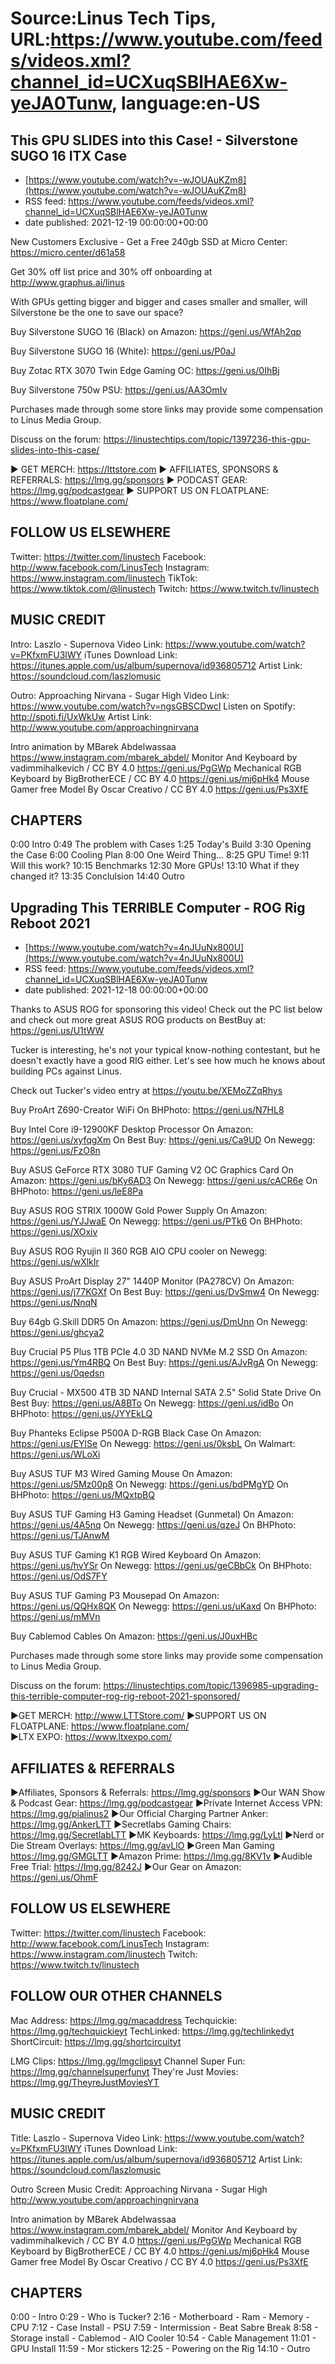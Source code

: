 # Source:Linus Tech Tips, URL:https://www.youtube.com/feeds/videos.xml?channel_id=UCXuqSBlHAE6Xw-yeJA0Tunw, language:en-US

## This GPU SLIDES into this Case! - Silverstone SUGO 16 ITX Case
 - [https://www.youtube.com/watch?v=-wJOUAuKZm8](https://www.youtube.com/watch?v=-wJOUAuKZm8)
 - RSS feed: https://www.youtube.com/feeds/videos.xml?channel_id=UCXuqSBlHAE6Xw-yeJA0Tunw
 - date published: 2021-12-19 00:00:00+00:00

New Customers Exclusive - Get a Free 240gb SSD at Micro Center: https://micro.center/d61a58

Get 30% off list price and 30% off onboarding at http://www.graphus.ai/linus

With GPUs getting bigger and bigger and cases smaller and smaller, will Silverstone be the one to save our space?


Buy Silverstone SUGO 16 (Black) on Amazon: https://geni.us/WfAh2qp

Buy Silverstone SUGO 16 (White): https://geni.us/P0aJ

Buy Zotac RTX 3070 Twin Edge Gaming OC: https://geni.us/0IhBj

Buy Silverstone 750w PSU: https://geni.us/AA3OmIv

Purchases made through some store links may provide some compensation to Linus Media Group.

Discuss on the forum: https://linustechtips.com/topic/1397236-this-gpu-slides-into-this-case/

► GET MERCH: https://lttstore.com
► AFFILIATES, SPONSORS & REFERRALS: https://lmg.gg/sponsors
► PODCAST GEAR: https://lmg.gg/podcastgear
► SUPPORT US ON FLOATPLANE: https://www.floatplane.com/

FOLLOW US ELSEWHERE
---------------------------------------------------  
Twitter: https://twitter.com/linustech
Facebook: http://www.facebook.com/LinusTech
Instagram: https://www.instagram.com/linustech
TikTok: https://www.tiktok.com/@linustech
Twitch: https://www.twitch.tv/linustech

MUSIC CREDIT
---------------------------------------------------
Intro: Laszlo - Supernova
Video Link: https://www.youtube.com/watch?v=PKfxmFU3lWY
iTunes Download Link: https://itunes.apple.com/us/album/supernova/id936805712
Artist Link: https://soundcloud.com/laszlomusic

Outro: Approaching Nirvana - Sugar High
Video Link: https://www.youtube.com/watch?v=ngsGBSCDwcI
Listen on Spotify: http://spoti.fi/UxWkUw
Artist Link: http://www.youtube.com/approachingnirvana

Intro animation by MBarek Abdelwassaa https://www.instagram.com/mbarek_abdel/
Monitor And Keyboard by vadimmihalkevich / CC BY 4.0  https://geni.us/PgGWp
Mechanical RGB Keyboard by BigBrotherECE / CC BY 4.0 https://geni.us/mj6pHk4
Mouse Gamer free Model By Oscar Creativo / CC BY 4.0 https://geni.us/Ps3XfE

CHAPTERS
---------------------------------------------------  
0:00 Intro
0:49 The problem with Cases
1:25 Today's Build
3:30 Opening the Case
6:00 Cooling Plan
8:00 One Weird Thing...
8:25 GPU Time!
9:11 Will this work?
10:15 Benchmarks
12:30 More GPUs!
13:10 What if they changed it?
13:35 Conclulsion
14:40 Outro

## Upgrading This TERRIBLE Computer - ROG Rig Reboot 2021
 - [https://www.youtube.com/watch?v=4nJUuNx800U](https://www.youtube.com/watch?v=4nJUuNx800U)
 - RSS feed: https://www.youtube.com/feeds/videos.xml?channel_id=UCXuqSBlHAE6Xw-yeJA0Tunw
 - date published: 2021-12-18 00:00:00+00:00

Thanks to ASUS ROG for sponsoring this video! Check out the PC list below and check out more great ASUS ROG products on BestBuy at: https://geni.us/U1tWW

Tucker is interesting, he's not your typical know-nothing contestant, but he doesn't exactly have a good RIG either. Let's see how much he knows about building PCs against Linus. 

Check out Tucker's video entry at https://youtu.be/XEMoZZqRhys

Buy ProArt Z690-Creator WiFi On BHPhoto: https://geni.us/N7HL8

Buy Intel Core i9-12900KF Desktop Processor
On Amazon: https://geni.us/xyfqgXm
On Best Buy: https://geni.us/Ca9UD
On Newegg: https://geni.us/FzO8n

Buy ASUS GeForce RTX 3080 TUF Gaming V2 OC Graphics Card
On Amazon: https://geni.us/bKy6AD3
On Newegg: https://geni.us/cACR6e
On BHPhoto: https://geni.us/leE8Pa

Buy ASUS ROG STRIX 1000W Gold Power Supply
On Amazon: https://geni.us/YJJwaE
On Newegg: https://geni.us/PTk6
On BHPhoto: https://geni.us/XOxiv

Buy ASUS ROG Ryujin II 360 RGB AIO CPU cooler on Newegg: https://geni.us/wXlkIr

Buy ASUS ProArt Display 27" 1440P Monitor (PA278CV)
On Amazon: https://geni.us/j77KGXf
On Best Buy: https://geni.us/DvSmw4
On Newegg: https://geni.us/NnqN

Buy 64gb G.Skill DDR5
On Amazon: https://geni.us/DmUnn
On Newegg: https://geni.us/ghcya2

Buy Crucial P5 Plus 1TB PCIe 4.0 3D NAND NVMe M.2 SSD
On Amazon: https://geni.us/Ym4RBQ
On Best Buy: https://geni.us/AJvRgA
On Newegg: https://geni.us/0qedsn

Buy Crucial - MX500 4TB 3D NAND Internal SATA 2.5" Solid State Drive
On Best Buy: https://geni.us/A8BTo
On Newegg: https://geni.us/idBo
On BHPhoto: https://geni.us/JYYEkLQ

Buy Phanteks Eclipse P500A D-RGB Black Case
On Amazon: https://geni.us/EYlSe
On Newegg: https://geni.us/0ksbL
On Walmart: https://geni.us/WLoXi

Buy ASUS TUF M3 Wired Gaming Mouse
On Amazon: https://geni.us/5Mz00p8
On Newegg: https://geni.us/bdPMgYD
On BHPhoto: https://geni.us/MQxtpBQ

Buy ASUS TUF Gaming H3 Gaming Headset (Gunmetal)
On Amazon: https://geni.us/4A5nq
On Newegg: https://geni.us/qzeJ
On BHPhoto: https://geni.us/TJAnwM

Buy ASUS TUF Gaming K1 RGB Wired Keyboard
On Amazon: https://geni.us/hvYSr
On Newegg: https://geni.us/geCBbCk
On BHPhoto: https://geni.us/OdS7FY

Buy ASUS TUF Gaming P3 Mousepad
On Amazon: https://geni.us/QQHx8QK
On Newegg: https://geni.us/uKaxd
On BHPhoto: https://geni.us/mMVn

Buy Cablemod Cables On Amazon: https://geni.us/J0uxHBc

Purchases made through some store links may provide some compensation to Linus Media Group.

Discuss on the forum: https://linustechtips.com/topic/1396985-upgrading-this-terrible-computer-rog-rig-reboot-2021-sponsored/

►GET MERCH: http://www.LTTStore.com/
►SUPPORT US ON FLOATPLANE: https://www.floatplane.com/  
►LTX EXPO: https://www.ltxexpo.com/   

AFFILIATES & REFERRALS
---------------------------------------------------
►Affiliates, Sponsors & Referrals: https://lmg.gg/sponsors
►Our WAN Show & Podcast Gear: https://lmg.gg/podcastgear
►Private Internet Access VPN: https://lmg.gg/pialinus2
►Our Official Charging Partner Anker: https://lmg.gg/AnkerLTT
►Secretlabs Gaming Chairs: https://lmg.gg/SecretlabLTT
►MK Keyboards: https://lmg.gg/LyLtl
►Nerd or Die Stream Overlays: https://lmg.gg/avLlO
►Green Man Gaming https://lmg.gg/GMGLTT
►Amazon Prime: https://lmg.gg/8KV1v
►Audible Free Trial: https://lmg.gg/8242J
►Our Gear on Amazon: https://geni.us/OhmF

FOLLOW US ELSEWHERE
---------------------------------------------------  
Twitter: https://twitter.com/linustech
Facebook: http://www.facebook.com/LinusTech
Instagram: https://www.instagram.com/linustech
Twitch: https://www.twitch.tv/linustech

FOLLOW OUR OTHER CHANNELS
---------------------------------------------------  
Mac Address: https://lmg.gg/macaddress
Techquickie: https://lmg.gg/techquickieyt
TechLinked: https://lmg.gg/techlinkedyt
ShortCircuit: https://lmg.gg/shortcircuityt

LMG Clips: https://lmg.gg/lmgclipsyt
Channel Super Fun: https://lmg.gg/channelsuperfunyt
They're Just Movies: https://lmg.gg/TheyreJustMoviesYT

MUSIC CREDIT
---------------------------------------------------  
Title: Laszlo - Supernova
Video Link: https://www.youtube.com/watch?v=PKfxmFU3lWY
iTunes Download Link: https://itunes.apple.com/us/album/supernova/id936805712
Artist Link: https://soundcloud.com/laszlomusic

Outro Screen Music Credit: Approaching Nirvana - Sugar High http://www.youtube.com/approachingnirvana

Intro animation by MBarek Abdelwassaa https://www.instagram.com/mbarek_abdel/
Monitor And Keyboard by vadimmihalkevich / CC BY 4.0  https://geni.us/PgGWp
Mechanical RGB Keyboard by BigBrotherECE / CC BY 4.0 https://geni.us/mj6pHk4
Mouse Gamer free Model By Oscar Creativo / CC BY 4.0 https://geni.us/Ps3XfE

CHAPTERS
---------------------------------------------------  
0:00 - Intro
0:29 - Who is Tucker?
2:16 - Motherboard - Ram - Memory - CPU
7:12 - Case Install - PSU
7:59 - Intermission - Beat Sabre Break
8:58 - Storage install - Cablemod - AIO Cooler
10:54 - Cable Management
11:01 - GPU Install
11:59 - Mor stickers
12:25 - Powering on the Rig
14:10 - Outro

